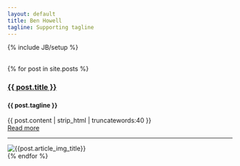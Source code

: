 ```yaml
---
layout: default
title: Ben Howell
tagline: Supporting tagline
---
```

{% include JB/setup %}
<br/>
<br/>

<div class="blog-index">
  {% for post in site.posts %}
  <div class="intro">
  <div class="intro-txt-index">
  <h3><a href="{{ post.url }}">{{ post.title }}</a></h3>
  
  <h3><small>{{ post.tagline }}</small></h3>
  {{ post.content | strip_html | truncatewords:40 }}<br>
  <a href="{{ post.url }}">Read more</a><br/><hr>
  
  </div>
  
  <div class="intro-img-border">
  <div class="intro-img-bevel">
  <div class="intro-img-index-box">
  <img class="intro-img-index" src="{{ASSET_PATH}}/{{post.article_img}}" title="{{post.article_img_title}}"/>
  </div>
  </div>
  </div>
  
  </div>
  {% endfor %}
</div>